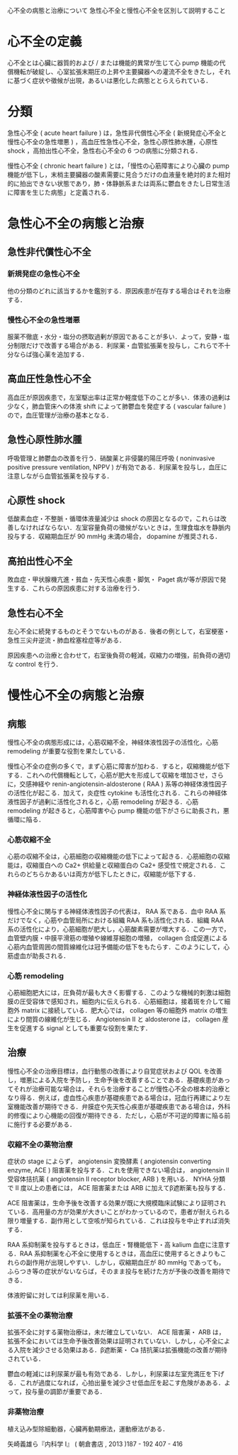 心不全の病態と治療について
急性心不全と慢性心不全を区別して説明すること

# 心不全の定義

心不全とは心臟に器質的および / または機能的異常が生じて心 pump 機能の代償機転が破綻し、心室拡張末期圧の上昇や主要臟器への灌流不全をきたし，それに基づく症状や徵候が出現，あるいは悪化した病態ととらえられている．

# 分類

急性心不全 ( acute heart failure ) は，急性非代償性心不全 ( 新規発症心不全と慢性心不全の急性増悪 ) ，高血圧性急性心不全，急性心原性肺水腫，心原性 shock ，高拍出性心不全，急性右心不全の 6 つの病態に分類される．

慢性心不全 ( chronic heart failure ) とは，「慢性の心筋障害により心臟の pump 機能が低下し，末梢主要臟器の酸素需要に見合うだけの血液量を絶対的また相対的に拍出できない状態であり，肺・体静脈系または両系に鬱血をきたし日常生活に障害を生じた病態」と定義される．

# 急性心不全の病態と治療

## 急性非代償性心不全

### 新規発症の急性心不全

他の分類のどれに該当するかを鑑別する．原因疾患が在存する場合はそれを治療する．

### 慢性心不全の急性増悪

服薬不徹底・水分・塩分の摂取過剰が原因であることが多い．よって，安静・塩分制限だけで改善する場合がある．利尿薬・血管拡張薬を投与し，これらで不十分ならば強心薬を追加する．

## 高血圧性急性心不全

高血圧が原因疾患で，左室駆出率は正常か軽度低下のことが多い．体液の過剰は少なく，肺血管床への体液 shift によって肺鬱血を発症する ( vascular failure ) ので，血圧管理が治療の基本となる．

## 急性心原性肺水腫

呼吸管理と肺鬱血の改善を行う．硝酸薬と非侵襲的陽圧呼吸 ( noninvasive positive pressure ventilation, NPPV ) が有効である．利尿薬を投与し，血圧に注意しながら血管拡張薬を投与する．

## 心原性 shock

低酸素血症・不整脈・循環体液量減少は shock の原因となるので，これらは改善しなければならない．左室容量負荷の徵候がないときは，生理食塩水を静脈内投与する．収縮期血圧が 90 mmHg 未満の場合， dopamine が推奨される．

## 高拍出性心不全

敗血症・甲状腺機亢進・貧血・先天性心疾患・脚気・ Paget 病が等が原因で発生する．これらの原因疾患に対する治療を行う．

## 急性右心不全

左心不全に続発するものとそうでないものがある．後者の例として，右室梗塞・急性三尖弁逆流・肺血栓塞栓症等がある．

原因疾患への治療と合わせて，右室後負荷の軽減，収縮力の増強，前負荷の適切な control を行う．

# 慢性心不全の病態と治療

## 病態

慢性心不全の病態形成には，心筋収縮不全，神経体液性因子の活性化，心筋 remodeling が重要な役割を果たしている．

慢性心不全の症例の多くで，まず心筋に障害が加わる．すると，収縮機能が低下する．これへの代償機転として，心筋が肥大を形成して収縮を増加させ，さらに，交感神経や renin-angiotensin-aldosterone ( RAA ) 系等の神経体液性因子の活性化が起こる．加えて，炎症性 cytokine も活性化される．これらの神経体液性因子が過剰に活性化されると，心筋 remodeling が起きる．心筋 remodeling が起きると，心筋障害や心 pump 機能の低下がさらに助長され，悪循環に陥る．

### 心筋収縮不全

心筋の収縮不全は，心筋細胞の収縮機能の低下によって起きる．心筋細胞の収縮能は，収縮蛋白への Ca2+ 供給量と収縮蛋白の Ca2+ 感受性で規定される．これらのどちらかあるいは両方が低下したときに，収縮能が低下する．

### 神経体液性因子の活性化

慢性心不全に関与する神経体液性因子の代表は， RAA 系である．血中 RAA 系だけでなく，心筋や血管局所における組織 RAA 系も活性化される．組織 RAA 系の活性化により，心筋細胞が肥大し，心筋酸素需要が増大する．この一方で，血管壁内膜・中膜平滑筋の増殖や線維芽細胞の増殖， collagen 合成促進による心筋内血管周囲の間質線維化は冠予備能の低下をもたらす．このようにして，心筋虚血が助長される．

### 心筋 remodeling

心筋細胞肥大には，圧負荷が最も大きく影響する．このような機械的刺激は細胞膜の圧受容体で感知され，細胞内に伝えられる．心筋細胞は，接着斑を介して細胞外 matrix に接続している．肥大心では， collagen 等の細胞外 matrix の増生により間質の線維化が生じる． Angiotensin II と aldosterone は， collagen 産生を促進する signal としても重要な役割を果たす．

## 治療

慢性心不全の治療目標は，血行動態の改善により自覚症状および QOL を改善し，増悪による入院を予防し，生命予後を改善することである．基礎疾患があってそれが治療可能な場合は，それらを治療することが慢性心不全の根本的治療となり得る．例えば，虚血性心疾患が基礎疾患である場合は，冠血行再建により左室機能改善が期待できる．弁膜症や先天性心疾患が基礎疾患である場合は，外科的修復により心機能の回復が期待できる．ただし，心筋が不可逆的障害に陥る前に施行する必要がある．

### 収縮不全の薬物治療

症状の stage によらず， angiotensin 変換酵素 ( angiotensin converting enzyme, ACE ) 阻害薬を投与する．これを使用できない場合は， angiotensin II 受容体拮抗薬 ( angiotensin II receptor blocker, ARB ) を用いる． NYHA 分類で II 度以上の患者には， ACE 阻害薬または ARB に加えてβ遮断薬も投与する．

ACE 阻害薬は，生命予後を改善する効果が既に大規模臨床試験により証明されている．高用量の方が効果が大きいことがわかっているので，患者が耐えられる限り増量する．副作用として空咳が知られている．これは投与を中止すれば消失する．

RAA 系抑制薬を投与するときは，低血圧・腎機能低下・高 kalium 血症に注意する．RAA 系抑制薬を心不全に使用するときは，高血圧に使用するときよりもこれらの副作用が出現しやすい．しかし，収縮期血圧が 80 mmHg であっても，ふらつき等の症状がないならば，そのまま投与を続けた方が予後の改善を期待できる．

体液貯留に対しては利尿薬を用いる．

### 拡張不全の薬物治療

拡張不全に対する薬物治療は，未だ確立していない． ACE 阻害薬・ ARB は，拡張不全においては生命予後改善効果は証明されていない．しかし，心不全による入院を減少させる効果はある．β遮断薬・ Ca 拮抗薬は拡張機能の改善が期待されている．

鬱血の軽減には利尿薬が最も有効である．しかし，利尿薬は左室充満圧を下げる．これが過度になれば，心拍出量を減少させ低血圧を起こす危険があある．よって，投与量の調節が重要である．

### 非薬物治療

植え込み型除細動器，心臟再動期療法，運動療法がある．

矢崎義雄ら『内科学 I』 ( 朝倉書店 , 2013 )187 - 192 407 - 416
